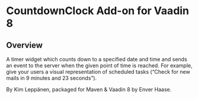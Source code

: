 # CountdownClock Add-on for Vaadin 8

Overview
--------

A timer widget which counts down to a specified date and time and sends an event to the server when the given point of time is reached. For example, give your users a visual representation of scheduled tasks (“Check for new mails in 9 minutes and 23 seconds”).

By Kim Leppänen, packaged for Maven & Vaadin 8 by Enver Haase.
